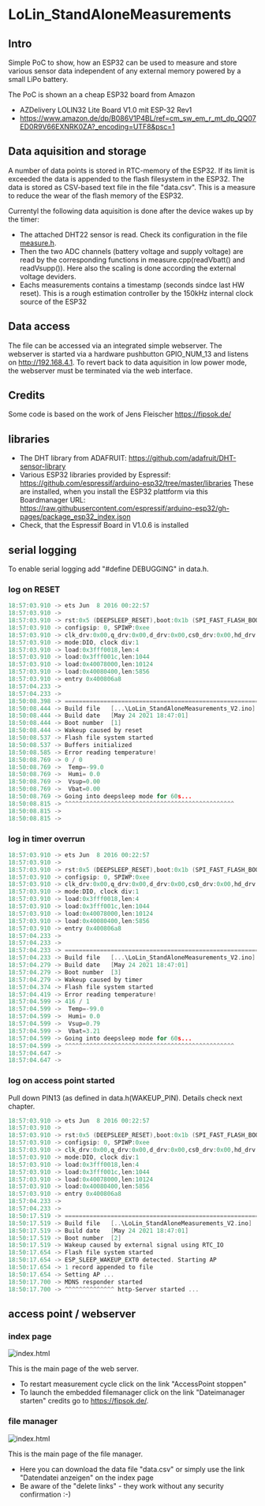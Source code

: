 # LoLin_StandAloneMeasurements
## Intro
Simple PoC to show, how an ESP32 can be used to measure and store various sensor data independent of any external memory powered by a small LiPo battery.

The PoC is shown an a cheap ESP32 board from Amazon 
- AZDelivery LOLIN32 Lite Board V1.0 mit ESP-32 Rev1
- https://www.amazon.de/dp/B086V1P4BL/ref=cm_sw_em_r_mt_dp_QQ07ED0R9V66EXNRK0ZA?_encoding=UTF8&psc=1

## Data aquisition and storage
A number of data points is stored in RTC-memory of the ESP32. If its limit is exceeded the data is appended to the flash filesystem in the ESP32.
The data is stored as CSV-based text file in the file "data.csv". This is a measure to reduce the wear of the flash memory of the ESP32.

Currentyl the following data aquisition is done after the device wakes up by the timer:
- The attached DHT22 sensor is read. Check its configuration in the file [measure.h](measure.h).
- Then the two ADC channels (battery voltage and supply voltage) are read by the corresponding functions in measure.cpp(readVbatt() and readVsupp()). Here also the scaling is done according the external voltage deviders.
- Eachs measurements contains a timestamp (seconds sindce last HW reset). This is a rough estimation controller by the 150kHz internal clock source of the ESP32

## Data access
The file can be accessed via an integrated simple webserver.
The webserver is started via a hardware pushbutton GPIO_NUM_13 and listens on http://192.168.4.1.
To revert back to data aquisition in low power mode, the webserver must be terminated via the web interface.

## Credits
Some code is based on the work of Jens Fleischer https://fipsok.de/

## libraries
- The DHT library from ADAFRUIT: https://github.com/adafruit/DHT-sensor-library
- Various ESP32 libraries provided by Espressif: https://github.com/espressif/arduino-esp32/tree/master/libraries These are installed, when you install the ESP32 plattform via this Boardmanager URL: https://raw.githubusercontent.com/espressif/arduino-esp32/gh-pages/package_esp32_index.json
- Check, that the Espressif Board in V1.0.6 is installed

## serial logging
To enable serial logging add "#define DEBUGGING" in data.h.
### log on RESET
``` C
18:57:03.910 -> ets Jun  8 2016 00:22:57
18:57:03.910 -> 
18:57:03.910 -> rst:0x5 (DEEPSLEEP_RESET),boot:0x1b (SPI_FAST_FLASH_BOOT)
18:57:03.910 -> configsip: 0, SPIWP:0xee
18:57:03.910 -> clk_drv:0x00,q_drv:0x00,d_drv:0x00,cs0_drv:0x00,hd_drv:0x00,wp_drv:0x00
18:57:03.910 -> mode:DIO, clock div:1
18:57:03.910 -> load:0x3fff0018,len:4
18:57:03.910 -> load:0x3fff001c,len:1044
18:57:03.910 -> load:0x40078000,len:10124
18:57:03.910 -> load:0x40080400,len:5856
18:57:03.910 -> entry 0x400806a8
18:57:04.233 -> 
18:57:04.233 -> 
18:50:08.398 -> ===================================================================================
18:50:08.444 -> Build file   [...\LoLin_StandAloneMeasurements_V2.ino]
18:50:08.444 -> Build date   [May 24 2021 18:47:01]
18:50:08.444 -> Boot number  [1]
18:50:08.444 -> Wakeup caused by reset
18:50:08.537 -> Flash file system started
18:50:08.537 -> Buffers initialized
18:50:08.585 -> Error reading temperature!
18:50:08.769 -> 0 / 0
18:50:08.769 ->  Temp=-99.0
18:50:08.769 ->  Humi= 0.0
18:50:08.769 ->  Vsup=0.00
18:50:08.769 ->  Vbat=0.00
18:50:08.769 -> Going into deepsleep mode for 60s...
18:50:08.815 -> ^^^^^^^^^^^^^^^^^^^^^^^^^^^^^^^^^^^^^^^^^^^^^^^^
18:50:08.815 -> 
18:50:08.815 -> 
```
### log in timer overrun
``` C
18:57:03.910 -> ets Jun  8 2016 00:22:57
18:57:03.910 -> 
18:57:03.910 -> rst:0x5 (DEEPSLEEP_RESET),boot:0x1b (SPI_FAST_FLASH_BOOT)
18:57:03.910 -> configsip: 0, SPIWP:0xee
18:57:03.910 -> clk_drv:0x00,q_drv:0x00,d_drv:0x00,cs0_drv:0x00,hd_drv:0x00,wp_drv:0x00
18:57:03.910 -> mode:DIO, clock div:1
18:57:03.910 -> load:0x3fff0018,len:4
18:57:03.910 -> load:0x3fff001c,len:1044
18:57:03.910 -> load:0x40078000,len:10124
18:57:03.910 -> load:0x40080400,len:5856
18:57:03.910 -> entry 0x400806a8
18:57:04.233 -> 
18:57:04.233 -> 
18:57:04.233 -> ===================================================================================
18:57:04.233 -> Build file   [...\LoLin_StandAloneMeasurements_V2.ino]
18:57:04.279 -> Build date   [May 24 2021 18:47:01]
18:57:04.279 -> Boot number  [3]
18:57:04.279 -> Wakeup caused by timer
18:57:04.374 -> Flash file system started
18:57:04.419 -> Error reading temperature!
18:57:04.599 -> 416 / 1
18:57:04.599 ->  Temp=-99.0
18:57:04.599 ->  Humi= 0.0
18:57:04.599 ->  Vsup=0.79
18:57:04.599 ->  Vbat=3.21
18:57:04.599 -> Going into deepsleep mode for 60s...
18:57:04.599 -> ^^^^^^^^^^^^^^^^^^^^^^^^^^^^^^^^^^^^^^^^^^^^^^^^
18:57:04.647 -> 
18:57:04.647 -> 
```
### log on access point started
Pull down PIN13 (as defined in data.h(WAKEUP_PIN). Details check next chapter.
``` C
18:57:03.910 -> ets Jun  8 2016 00:22:57
18:57:03.910 -> 
18:57:03.910 -> rst:0x5 (DEEPSLEEP_RESET),boot:0x1b (SPI_FAST_FLASH_BOOT)
18:57:03.910 -> configsip: 0, SPIWP:0xee
18:57:03.910 -> clk_drv:0x00,q_drv:0x00,d_drv:0x00,cs0_drv:0x00,hd_drv:0x00,wp_drv:0x00
18:57:03.910 -> mode:DIO, clock div:1
18:57:03.910 -> load:0x3fff0018,len:4
18:57:03.910 -> load:0x3fff001c,len:1044
18:57:03.910 -> load:0x40078000,len:10124
18:57:03.910 -> load:0x40080400,len:5856
18:57:03.910 -> entry 0x400806a8
18:57:04.233 -> 
18:57:04.233 -> 
18:50:17.519 -> ===================================================================================
18:50:17.519 -> Build file   [..\LoLin_StandAloneMeasurements_V2.ino]
18:50:17.519 -> Build date   [May 24 2021 18:47:01]
18:50:17.519 -> Boot number  [2]
18:50:17.519 -> Wakeup caused by external signal using RTC_IO
18:50:17.654 -> Flash file system started
18:50:17.654 -> ESP_SLEEP_WAKEUP_EXT0 detected. Starting AP
18:50:17.654 -> 1 record appended to file
18:50:17.654 -> Setting AP ...
18:50:17.700 -> MDNS responder started
18:50:17.700 -> ^^^^^^^^^^^^^^ http-Server started ...
```
## access point / webserver
### index page
![index.html](doc/ws1.jpg)

This is the main page of the web server.
- To restart measurement cycle click on the link "AccessPoint stoppen"
- To launch the embedded filemanager click on the link "Dateimanager starten" credits go to https://fipsok.de/.
### file manager
![index.html](doc/ws2.jpg)

This is the main page of the file manager.
- Here you can download the data file "data.csv" or simply use the link "Datendatei anzeigen" on the index page
- Be aware of the "delete links" - they work without any security confirmation :-)
